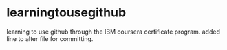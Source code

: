 # learningtousegithub
learning to use github through the IBM coursera certificate program. 
added line to alter file for committing. 
